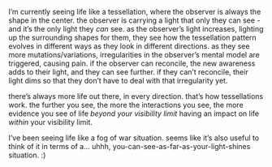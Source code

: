 I’m currently seeing life like a tessellation, where the observer is always the shape in the center. the observer is carrying a light that only they can see - and it’s the only light they *can* see. as the observer’s light increases, lighting up the surrounding shapes for them, they see how the tessellation pattern evolves in different ways as they look in different directions. as they see more mutations/variations, irregularities in the observer’s mental model are triggered, causing pain. if the observer can reconcile, the new awareness adds to their light, and they can see further. if they can’t reconcile, their light dims so that they don’t have to deal with that irregularity yet.

there’s always more life out there, in every direction. that’s how tessellations work. the further you see, the more the interactions you see, the more evidence you see of life *beyond your visibility limit*  having an impact on life *within* your visibility limit.

I’ve been seeing life like a fog of war situation. seems like it’s also useful to think of it in terms of a… uhhh, you-can-see-as-far-as-your-light-shines situation. :)
